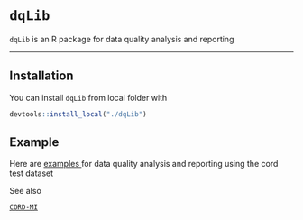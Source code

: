 # `dqLib`

`dqLib` is an R package for data quality analysis and reporting

------------------------------------------------------------------------

## Installation

You can install `dqLib` from local folder with

``` r
devtools::install_local("./dqLib")
```

## Example

Here are [examples ](https://github.com/KaisTahar/dqLib/tree/master/examples) for data quality analysis and reporting using the cord test dataset


See also

[`CORD-MI`](https://www.medizininformatik-initiative.de/de/CORD)
